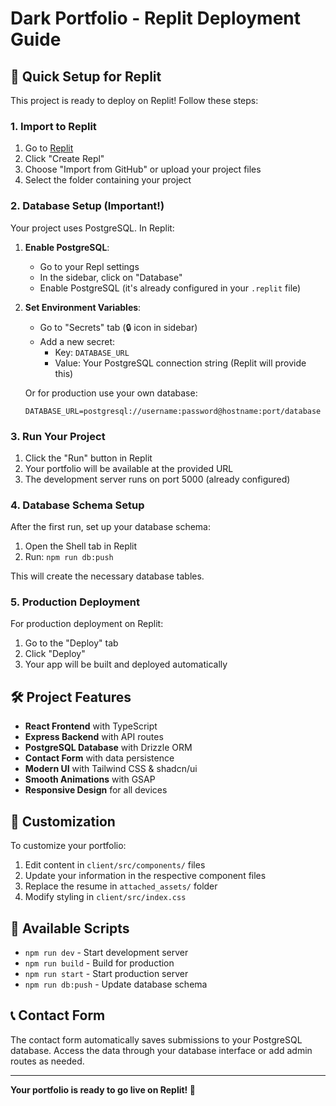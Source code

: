 # Dark Portfolio - Replit Deployment Guide

## 🚀 Quick Setup for Replit

This project is ready to deploy on Replit! Follow these steps:

### 1. Import to Replit
1. Go to [Replit](https://replit.com)
2. Click "Create Repl"
3. Choose "Import from GitHub" or upload your project files
4. Select the folder containing your project

### 2. Database Setup (Important!)
Your project uses PostgreSQL. In Replit:

1. **Enable PostgreSQL**: 
   - Go to your Repl settings
   - In the sidebar, click on "Database" 
   - Enable PostgreSQL (it's already configured in your `.replit` file)

2. **Set Environment Variables**:
   - Go to "Secrets" tab (🔒 icon in sidebar)
   - Add a new secret:
     - Key: `DATABASE_URL`
     - Value: Your PostgreSQL connection string (Replit will provide this)
   
   Or for production use your own database:
   ```
   DATABASE_URL=postgresql://username:password@hostname:port/database
   ```

### 3. Run Your Project
1. Click the "Run" button in Replit
2. Your portfolio will be available at the provided URL
3. The development server runs on port 5000 (already configured)

### 4. Database Schema Setup
After the first run, set up your database schema:
1. Open the Shell tab in Replit
2. Run: `npm run db:push`

This will create the necessary database tables.

### 5. Production Deployment
For production deployment on Replit:
1. Go to the "Deploy" tab
2. Click "Deploy"
3. Your app will be built and deployed automatically

## 🛠 Project Features

- **React Frontend** with TypeScript
- **Express Backend** with API routes
- **PostgreSQL Database** with Drizzle ORM
- **Contact Form** with data persistence
- **Modern UI** with Tailwind CSS & shadcn/ui
- **Smooth Animations** with GSAP
- **Responsive Design** for all devices

## 📝 Customization

To customize your portfolio:
1. Edit content in `client/src/components/` files
2. Update your information in the respective component files
3. Replace the resume in `attached_assets/` folder
4. Modify styling in `client/src/index.css`

## 🔧 Available Scripts

- `npm run dev` - Start development server
- `npm run build` - Build for production
- `npm run start` - Start production server
- `npm run db:push` - Update database schema

## 📞 Contact Form

The contact form automatically saves submissions to your PostgreSQL database. Access the data through your database interface or add admin routes as needed.

---

**Your portfolio is ready to go live on Replit! 🎉**
